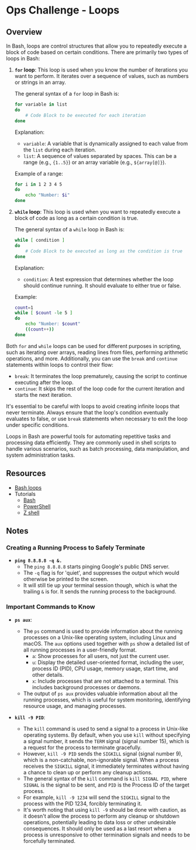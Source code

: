 # Ops Challenge - Loops

## Overview

In Bash, loops are control structures that allow you to repeatedly execute a block of code based on certain conditions. There are primarily two types of loops in Bash:

1. **`for` loop**: This loop is used when you know the number of iterations you want to perform. It iterates over a sequence of values, such as numbers or strings in an array.

   The general syntax of a `for` loop in Bash is:

   ```bash
   for variable in list
   do
       # Code Block to be executed for each iteration
   done
   ```

   Explanation:
   - `variable`: A variable that is dynamically assigned to each value from the `list` during each iteration.
   - `list`: A sequence of values separated by spaces. This can be a range (e.g., `{1..5}`) or an array variable (e.g., `${array[@]}`).

   Example of a range:
   ```bash
   for i in 1 2 3 4 5
   do
       echo "Number: $i"
   done
   ```

2. **`while` loop**: This loop is used when you want to repeatedly execute a block of code as long as a certain condition is true.

   The general syntax of a `while` loop in Bash is:

   ```bash
   while [ condition ]
   do
       # Code Block to be executed as long as the condition is true
   done
   ```

   Explanation:
   - `condition`: A test expression that determines whether the loop should continue running. It should evaluate to either true or false.

   Example:
   ```bash
   count=1
   while [ $count -le 5 ]
   do
       echo "Number: $count"
       ((count++))
   done
   ```

Both `for` and `while` loops can be used for different purposes in scripting, such as iterating over arrays, reading lines from files, performing arithmetic operations, and more. Additionally, you can use the `break` and `continue` statements within loops to control their flow:

- `break`: It terminates the loop prematurely, causing the script to continue executing after the loop.
- `continue`: It skips the rest of the loop code for the current iteration and starts the next iteration.

It's essential to be careful with loops to avoid creating infinite loops that never terminate. Always ensure that the loop's condition eventually evaluates to false, or use `break` statements when necessary to exit the loop under specific conditions.

Loops in Bash are powerful tools for automating repetitive tasks and processing data efficiently. They are commonly used in shell scripts to handle various scenarios, such as batch processing, data manipulation, and system administration tasks.

## Resources

- [Bash loops](https://ryanstutorials.net/bash-scripting-tutorial/bash-loops.php)
- Tutorials
  - [Bash](demo/bash.md)
  - [PowerShell](demo/powershell.md)
  - [Z shell](demo/zsh.md)

## Notes

### Creating a Running Process to Safely Terminate

- **`ping 8.8.8.8 -q &.`**
  - The `ping 8.8.8.8` starts pinging Google's public DNS server.
  - The `-q` flag is for 'quiet', and suppresses the output which would otherwise be printed to the screen.
  - It will still tie up your terminal session though, which is what the trailing `&` is for. It sends the running process to the background.

### Important Commands to Know

- **`ps aux`**:
  - The `ps` command is used to provide information about the running processes on a Unix-like operating system, including Linux and macOS. The `aux` options used together with `ps` show a detailed list of all running processes in a user-friendly format.
    - `a`: Show processes for all users, not just the current user.
    - `u`: Display the detailed user-oriented format, including the user, process ID (PID), CPU usage, memory usage, start time, and other details.
    - `x`: Include processes that are not attached to a terminal. This includes background processes or daemons.
  - The output of `ps aux` provides valuable information about all the running processes, which is useful for system monitoring, identifying resource usage, and managing processes.

- **`kill -9 PID`**:
  - The `kill` command is used to send a signal to a process in Unix-like operating systems. By default, when you use `kill` without specifying a signal number, it sends the `TERM` signal (signal number 15), which is a request for the process to terminate gracefully.
  - However, `kill -9 PID` sends the `SIGKILL` signal (signal number 9), which is a non-catchable, non-ignorable signal. When a process receives the `SIGKILL` signal, it immediately terminates without having a chance to clean up or perform any cleanup actions.
  - The general syntax of the `kill` command is `kill SIGNAL PID`, where `SIGNAL` is the signal to be sent, and `PID` is the Process ID of the target process.
  - For example, `kill -9 1234` will send the `SIGKILL` signal to the process with the PID 1234, forcibly terminating it.
  - It's worth noting that using `kill -9` should be done with caution, as it doesn't allow the process to perform any cleanup or shutdown operations, potentially leading to data loss or other undesirable consequences. It should only be used as a last resort when a process is unresponsive to other termination signals and needs to be forcefully terminated.